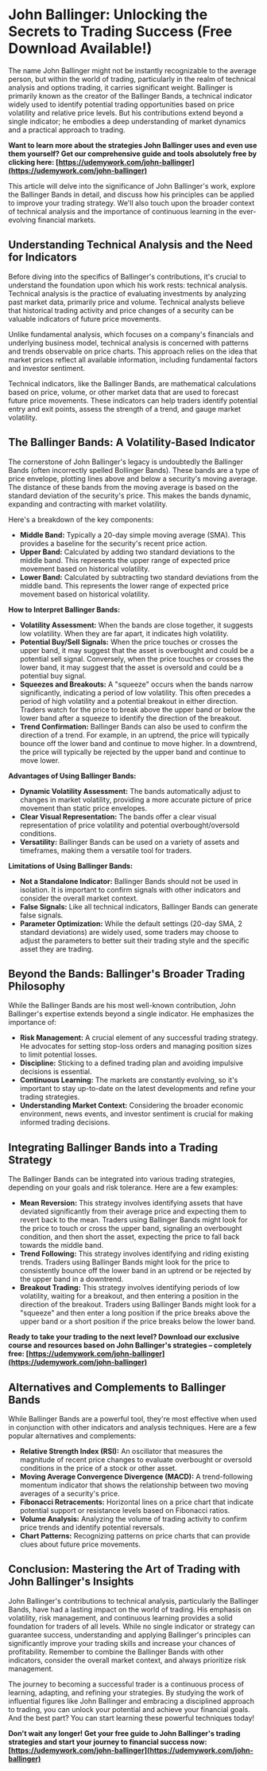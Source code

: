 # John Ballinger: Unlocking the Secrets to Trading Success (Free Download Available!)

The name John Ballinger might not be instantly recognizable to the average person, but within the world of trading, particularly in the realm of technical analysis and options trading, it carries significant weight. Ballinger is primarily known as the creator of the Ballinger Bands, a technical indicator widely used to identify potential trading opportunities based on price volatility and relative price levels. But his contributions extend beyond a single indicator; he embodies a deep understanding of market dynamics and a practical approach to trading.

**Want to learn more about the strategies John Ballinger uses and even use them yourself? Get our comprehensive guide and tools absolutely free by clicking here: [https://udemywork.com/john-ballinger](https://udemywork.com/john-ballinger)**

This article will delve into the significance of John Ballinger's work, explore the Ballinger Bands in detail, and discuss how his principles can be applied to improve your trading strategy. We'll also touch upon the broader context of technical analysis and the importance of continuous learning in the ever-evolving financial markets.

## Understanding Technical Analysis and the Need for Indicators

Before diving into the specifics of Ballinger's contributions, it's crucial to understand the foundation upon which his work rests: technical analysis. Technical analysis is the practice of evaluating investments by analyzing past market data, primarily price and volume. Technical analysts believe that historical trading activity and price changes of a security can be valuable indicators of future price movements.

Unlike fundamental analysis, which focuses on a company's financials and underlying business model, technical analysis is concerned with patterns and trends observable on price charts. This approach relies on the idea that market prices reflect all available information, including fundamental factors and investor sentiment.

Technical indicators, like the Ballinger Bands, are mathematical calculations based on price, volume, or other market data that are used to forecast future price movements. These indicators can help traders identify potential entry and exit points, assess the strength of a trend, and gauge market volatility.

## The Ballinger Bands: A Volatility-Based Indicator

The cornerstone of John Ballinger's legacy is undoubtedly the Ballinger Bands (often incorrectly spelled Bollinger Bands). These bands are a type of price envelope, plotting lines above and below a security's moving average. The distance of these bands from the moving average is based on the standard deviation of the security's price. This makes the bands dynamic, expanding and contracting with market volatility.

Here's a breakdown of the key components:

*   **Middle Band:** Typically a 20-day simple moving average (SMA). This provides a baseline for the security's recent price action.
*   **Upper Band:** Calculated by adding two standard deviations to the middle band. This represents the upper range of expected price movement based on historical volatility.
*   **Lower Band:** Calculated by subtracting two standard deviations from the middle band. This represents the lower range of expected price movement based on historical volatility.

**How to Interpret Ballinger Bands:**

*   **Volatility Assessment:** When the bands are close together, it suggests low volatility. When they are far apart, it indicates high volatility.
*   **Potential Buy/Sell Signals:** When the price touches or crosses the upper band, it may suggest that the asset is overbought and could be a potential sell signal. Conversely, when the price touches or crosses the lower band, it may suggest that the asset is oversold and could be a potential buy signal.
*   **Squeezes and Breakouts:** A "squeeze" occurs when the bands narrow significantly, indicating a period of low volatility. This often precedes a period of high volatility and a potential breakout in either direction. Traders watch for the price to break above the upper band or below the lower band after a squeeze to identify the direction of the breakout.
*   **Trend Confirmation:** Ballinger Bands can also be used to confirm the direction of a trend. For example, in an uptrend, the price will typically bounce off the lower band and continue to move higher. In a downtrend, the price will typically be rejected by the upper band and continue to move lower.

**Advantages of Using Ballinger Bands:**

*   **Dynamic Volatility Assessment:** The bands automatically adjust to changes in market volatility, providing a more accurate picture of price movement than static price envelopes.
*   **Clear Visual Representation:** The bands offer a clear visual representation of price volatility and potential overbought/oversold conditions.
*   **Versatility:** Ballinger Bands can be used on a variety of assets and timeframes, making them a versatile tool for traders.

**Limitations of Using Ballinger Bands:**

*   **Not a Standalone Indicator:** Ballinger Bands should not be used in isolation. It is important to confirm signals with other indicators and consider the overall market context.
*   **False Signals:** Like all technical indicators, Ballinger Bands can generate false signals.
*   **Parameter Optimization:** While the default settings (20-day SMA, 2 standard deviations) are widely used, some traders may choose to adjust the parameters to better suit their trading style and the specific asset they are trading.

## Beyond the Bands: Ballinger's Broader Trading Philosophy

While the Ballinger Bands are his most well-known contribution, John Ballinger's expertise extends beyond a single indicator. He emphasizes the importance of:

*   **Risk Management:** A crucial element of any successful trading strategy. He advocates for setting stop-loss orders and managing position sizes to limit potential losses.
*   **Discipline:** Sticking to a defined trading plan and avoiding impulsive decisions is essential.
*   **Continuous Learning:** The markets are constantly evolving, so it's important to stay up-to-date on the latest developments and refine your trading strategies.
*   **Understanding Market Context:** Considering the broader economic environment, news events, and investor sentiment is crucial for making informed trading decisions.

## Integrating Ballinger Bands into a Trading Strategy

The Ballinger Bands can be integrated into various trading strategies, depending on your goals and risk tolerance. Here are a few examples:

*   **Mean Reversion:** This strategy involves identifying assets that have deviated significantly from their average price and expecting them to revert back to the mean. Traders using Ballinger Bands might look for the price to touch or cross the upper band, signaling an overbought condition, and then short the asset, expecting the price to fall back towards the middle band.
*   **Trend Following:** This strategy involves identifying and riding existing trends. Traders using Ballinger Bands might look for the price to consistently bounce off the lower band in an uptrend or be rejected by the upper band in a downtrend.
*   **Breakout Trading:** This strategy involves identifying periods of low volatility, waiting for a breakout, and then entering a position in the direction of the breakout. Traders using Ballinger Bands might look for a "squeeze" and then enter a long position if the price breaks above the upper band or a short position if the price breaks below the lower band.

**Ready to take your trading to the next level? Download our exclusive course and resources based on John Ballinger's strategies – completely free: [https://udemywork.com/john-ballinger](https://udemywork.com/john-ballinger)**

## Alternatives and Complements to Ballinger Bands

While Ballinger Bands are a powerful tool, they're most effective when used in conjunction with other indicators and analysis techniques. Here are a few popular alternatives and complements:

*   **Relative Strength Index (RSI):** An oscillator that measures the magnitude of recent price changes to evaluate overbought or oversold conditions in the price of a stock or other asset.
*   **Moving Average Convergence Divergence (MACD):** A trend-following momentum indicator that shows the relationship between two moving averages of a security's price.
*   **Fibonacci Retracements:** Horizontal lines on a price chart that indicate potential support or resistance levels based on Fibonacci ratios.
*   **Volume Analysis:** Analyzing the volume of trading activity to confirm price trends and identify potential reversals.
*   **Chart Patterns:** Recognizing patterns on price charts that can provide clues about future price movements.

## Conclusion: Mastering the Art of Trading with John Ballinger's Insights

John Ballinger's contributions to technical analysis, particularly the Ballinger Bands, have had a lasting impact on the world of trading. His emphasis on volatility, risk management, and continuous learning provides a solid foundation for traders of all levels. While no single indicator or strategy can guarantee success, understanding and applying Ballinger's principles can significantly improve your trading skills and increase your chances of profitability. Remember to combine the Ballinger Bands with other indicators, consider the overall market context, and always prioritize risk management.

The journey to becoming a successful trader is a continuous process of learning, adapting, and refining your strategies. By studying the work of influential figures like John Ballinger and embracing a disciplined approach to trading, you can unlock your potential and achieve your financial goals. And the best part? You can start learning these powerful techniques today!

**Don't wait any longer! Get your free guide to John Ballinger's trading strategies and start your journey to financial success now: [https://udemywork.com/john-ballinger](https://udemywork.com/john-ballinger)**
